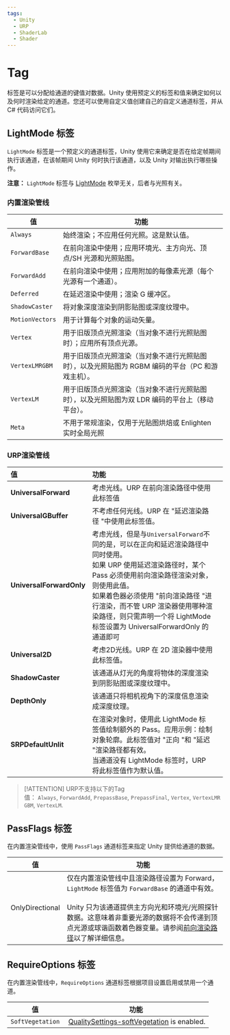 ```yaml
---
tags:
  - Unity
  - URP
  - ShaderLab
  - Shader
---
```

# Tag

标签是可以分配给通道的键值对数据。Unity 使用预定义的标签和值来确定如何以及何时渲染给定的通道。您还可以使用自定义值创建自己的自定义通道标签，并从 C# 代码访问它们。

## LightMode 标签

`LightMode` 标签是一个预定义的通道标签，Unity 使用它来确定是否在给定帧期间执行该通道，在该帧期间 Unity 何时执行该通道，以及 Unity 对输出执行哪些操作。

**注意：** `LightMode` 标签与 [LightMode](https://docs.unity3d.com/cn/2023.2/ScriptReference/Experimental.GlobalIllumination.LightMode.html) 枚举无关，后者与光照有关。

### 内置渲染管线

| **值**           | **功能**                                                |
| --------------- | ----------------------------------------------------- |
| `Always`        | 始终渲染；不应用任何光照。这是默认值。                                   |
| `ForwardBase`   | 在前向渲染中使用；应用环境光、主方向光、顶点/SH 光源和光照贴图。                    |
| `ForwardAdd`    | 在前向渲染中使用；应用附加的每像素光源（每个光源有一个通道）。                       |
| `Deferred`      | 在延迟渲染中使用；渲染 G 缓冲区。                                    |
| `ShadowCaster`  | 将对象深度渲染到阴影贴图或深度纹理中。                                   |
| `MotionVectors` | 用于计算每个对象的运动矢量。                                        |
| `Vertex`        | 用于旧版顶点光照渲染（当对象不进行光照贴图时）；应用所有顶点光源。                     |
| `VertexLMRGBM`  | 用于旧版顶点光照渲染（当对象不进行光照贴图时），以及光照贴图为 RGBM 编码的平台（PC 和游戏主机）。 |
| `VertexLM`      | 用于旧版顶点光照渲染（当对象不进行光照贴图时），以及光照贴图为双 LDR 编码的平台上（移动平台）。    |
| `Meta`          | 不用于常规渲染，仅用于光贴图烘焙或 Enlighten 实时全局光照                    |

### URP渲染管线


| **值**                    | **功能**                                                                                                                                                                                                     |     |
| :----------------------- | :--------------------------------------------------------------------------------------------------------------------------------------------------------------------------------------------------------- | --- |
| **UniversalForward**     | 考虑光线。URP 在前向渲染路径中使用此标签值                                                                                                                                                                                    |     |
| **UniversalGBuffer**     | 不考虑任何光线。URP 在 "延迟渲染路径 "中使用此标签值。                                                                                                                                                                            |     |
| **UniversalForwardOnly** | 考虑光线，但是与`UniversalForward`不同的是，可以在正向和延迟渲染路径中同时使用。<br>如果 URP 使用延迟渲染路径时，某个 Pass 必须使用前向渲染路径渲染对象，则使用此值。<br>如果着色器必须使用 "前向渲染路径 "进行渲染，而不管 URP 渲染器使用哪种渲染路径，则只需声明一个将 LightMode 标签设置为 UniversalForwardOnly 的通道即可<br> |     |
| **Universal2D**          | 考虑2D光线。URP 在 2D 渲染器中使用此标签值。                                                                                                                                                                                |     |
| **ShadowCaster**         | 该通道从灯光的角度将物体的深度渲染到阴影贴图或深度纹理中。                                                                                                                                                                              |     |
| **DepthOnly**            | 该通道只将相机视角下的深度信息渲染成深度纹理。                                                                                                                                                                                    |     |
| **SRPDefaultUnlit**      | 在渲染对象时，使用此 LightMode 标签值绘制额外的 Pass。应用示例：绘制对象轮廓。此标签值对 "正向 "和 "延迟 "渲染路径都有效。<br>当通道没有 LightMode 标签时，URP 将此标签值作为默认值。                                                                                           |     |

> [!ATTENTION]
> URP不支持以下的Tag值： `Always`, `ForwardAdd`, `PrepassBase`, `PrepassFinal`, `Vertex`, `VertexLMRGBM`, `VertexLM`.

## PassFlags 标签

在内置渲染管线中，使用 `PassFlags` 通道标签来指定 Unity 提供给通道的数据。

| **值**           | **功能**                                                                                                                                                                                                                                    |
| --------------- | ----------------------------------------------------------------------------------------------------------------------------------------------------------------------------------------------------------------------------------------- |
| OnlyDirectional | 仅在内置渲染管线中且渲染路径设置为 Forward，`LightMode` 标签值为 `ForwardBase` 的通道中有效。  <br>  <br>Unity 只为该通道提供主方向光和环境光/光照探针数据。这意味着非重要光源的数据将不会传递到顶点光源或球谐函数着色器变量。请参阅[前向渲染路径](https://docs.unity3d.com/cn/2023.2/Manual/RenderTech-ForwardRendering.html)以了解详细信息。 |

## RequireOptions 标签

在内置渲染管线中，`RequireOptions` 通道标签根据项目设置启用或禁用一个通道。

| **值**            | **功能**                                                                                                                                |
| ---------------- | ------------------------------------------------------------------------------------------------------------------------------------- |
| `SoftVegetation` |  [QualitySettings-softVegetation](https://docs.unity3d.com/cn/2023.2/ScriptReference/QualitySettings-softVegetation.html) is enabled. |
